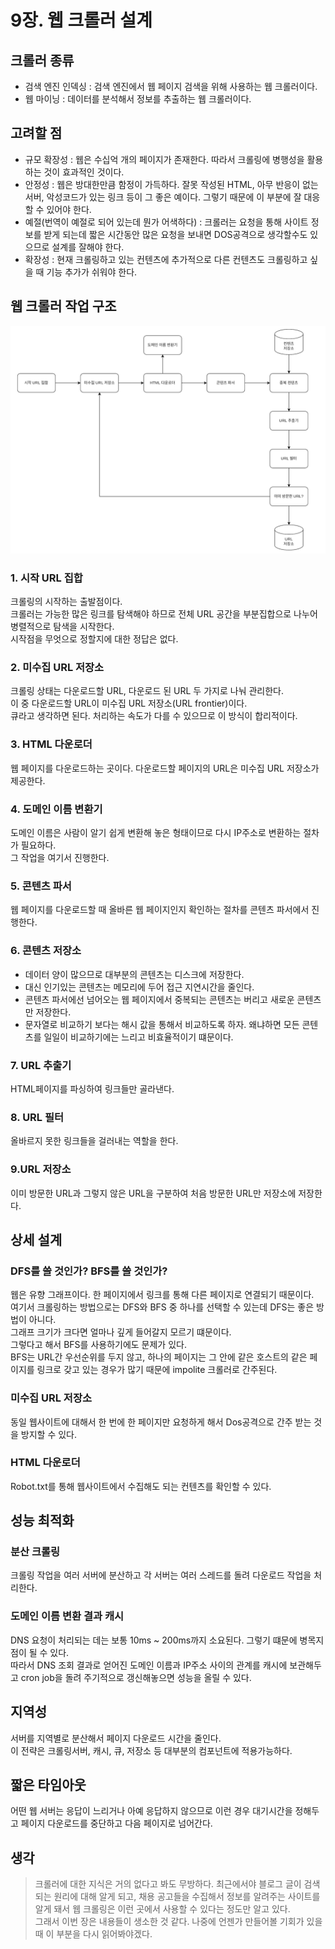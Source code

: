 # 9장. 웹 크롤러 설계

## 크롤러 종류
- 검색 엔진 인덱싱 : 검색 엔진에서 웹 페이지 검색을 위해 사용하는 웹 크롤러이다. 
- 웹 마이닝 : 데이터를 분석해서 정보를 추출하는 웹 크롤러이다.

## 고려할 점
- 규모 확장성 : 웹은 수십억 개의 페이지가 존재한다. 따라서 크롤링에 병행성을 활용하는 것이 효과적인 것이다.
- 안정성 : 웹은 방대한만큼 함정이 가득하다. 잘못 작성된 HTML, 아무 반응이 없는 서버, 악성코드가 있는 링크 등이 그 좋은 예이다. 그렇기 때문에 이 부분에 잘 대응할 수 있어야 한다.
- 예절(번역이 예절로 되어 있는데 뭔가 어색하다) : 크롤러는 요청을 통해 사이트 정보를 받게 되는데 짧은 시간동안 많은 요청을 보내면 DOS공격으로 생각할수도 있으므로 설계를 잘해야 한다.
- 확장성 : 현재 크롤링하고 있는 컨텐츠에 추가적으로 다른 컨텐츠도 크롤링하고 싶을 때 기능 추가가 쉬워야 한다.

## 웹 크롤러 작업 구조
![web Crawler structure.png](재훈_이미지/img.png)

### 1. 시작 URL 집합
크롤링의 시작하는 출발점이다.   
크롤러는 가능한 많은 링크를 탐색해야 하므로 전체 URL 공간을 부분집합으로 나누어 병렬적으로 탐색을 시작한다.  
시작점을 무엇으로 정할지에 대한 정답은 없다.

### 2. 미수집 URL 저장소
크롤링 상태는 다운로드할 URL, 다운로드 된 URL 두 가지로 나눠 관리한다.  
이 중 다운로드할 URL이 미수집 URL 저장소(URL frontier)이다.  
큐라고 생각하면 된다. 처리하는 속도가 다를 수 있으므로 이 방식이 합리적이다.

### 3. HTML 다운로더
웹 페이지를 다운로드하는 곳이다. 다운로드할 페이지의 URL은 미수집 URL 저장소가 제공한다.

### 4. 도메인 이름 변환기
도메인 이름은 사람이 알기 쉽게 변환해 놓은 형태이므로 다시 IP주소로 변환하는 절차가 필요하다.  
그 작업을 여기서 진행한다.

### 5. 콘텐츠 파서
웹 페이지를 다운로드할 때 올바른 웹 페이지인지 확인하는 절차를 콘텐츠 파서에서 진행한다.

### 6. 콘텐츠 저장소
- 데이터 양이 많으므로 대부분의 콘텐츠는 디스크에 저장한다.
- 대신 인기있는 콘텐츠는 메모리에 두어 접근 지연시간을 줄인다.
- 콘텐츠 파서에선 넘어오는 웹 페이지에서 중복되는 콘텐츠는 버리고 새로운 콘텐츠만 저장한다.
- 문자열로 비교하기 보다는 해시 값을 통해서 비교하도록 하자. 왜냐하면 모든 콘텐츠를 일일이 비교하기에는 느리고 비효율적이기 떄문이다.

### 7. URL 추출기
HTML페이지를 파싱하여 링크들만 골라낸다.

### 8. URL 필터
올바르지 못한 링크들을 걸러내는 역할을 한다.

### 9.URL 저장소
이미 방문한 URL과 그렇지 않은 URL을 구분하여 처음 방문한 URL만 저장소에 저장한다.

## 상세 설계

### DFS를 쓸 것인가? BFS를 쓸 것인가?
웹은 유향 그래프이다. 한 페이지에서 링크를 통해 다른 페이지로 연결되기 때문이다.  
여기서 크롤링하는 방법으로는 DFS와 BFS 중 하나를 선택할 수 있는데 DFS는 좋은 방법이 아니다.  
그래프 크기가 크다면 얼마나 깊게 들어갈지 모르기 떄문이다.  
그렇다고 해서 BFS를 사용하기에도 문제가 있다.  
BFS는 URL간 우선순위를 두지 않고, 하나의 페이지는 그 안에 같은 호스트의 같은 페이지를 링크로 갖고 있는 경우가 많기 때문에 impolite 크롤러로 간주된다.

### 미수집 URL 저장소 
동일 웹사이트에 대해서 한 번에 한 페이지만 요청하게 해서 Dos공격으로 간주 받는 것을 방지할 수 있다.

### HTML 다운로더
Robot.txt를 통해 웹사이트에서 수집해도 되는 컨텐츠를 확인할 수 있다.

## 성능 최적화

### 분산 크롤링
크롤링 작업을 여러 서버에 분산하고 각 서버는 여러 스레드를 돌려 다운로드 작업을 처리한다.

### 도메인 이름 변환 결과 캐시
DNS 요청이 처리되는 데는 보통 10ms ~ 200ms까지 소요된다. 그렇기 떄문에 병목지점이 될 수 있다.   
따라서 DNS 조회 결과로 얻어진 도메인 이름과 IP주소 사이의 관계를 캐시에 보관해두고 cron job을 돌려 주기적으로 갱신해놓으면 성능을 올릴 수 있다.

## 지역성
서버를 지역별로 분산해서 페이지 다운로드 시간을 줄인다.  
이 전략은 크롤링서버, 캐시, 큐, 저장소 등 대부분의 컴포넌트에 적용가능하다.

## 짧은 타임아웃
어떤 웹 서버는 응답이 느리거나 아예 응답하지 않으므로 이런 경우 대기시간을 정해두고 페이지 다운로드를 중단하고 다음 페이지로 넘어간다.

## 생각
> 크롤러에 대한 지식은 거의 없다고 봐도 무방하다.
> 최근에서야 블로그 글이 검색되는 원리에 대해 알게 되고, 채용 공고들을 수집해서 정보를 알려주는 사이트를 알게 돼서 웹 크롤링은 이런 곳에서 사용할 수 있다는 정도만 알고 있다.  
> 그래서 이번 장은 내용들이 생소한 것 같다. 나중에 언젠가 만들어볼 기회가 있을 때 이 부분을 다시 읽어봐야겠다.